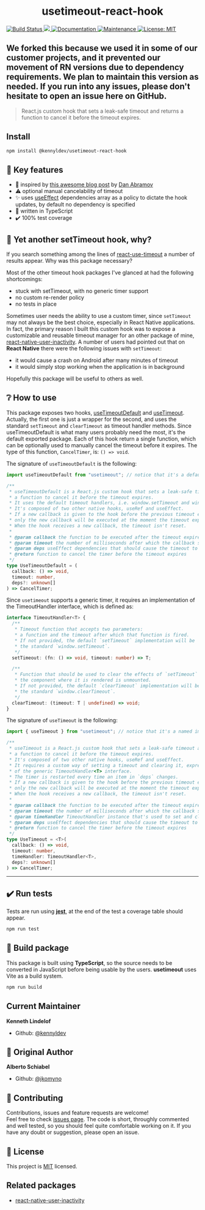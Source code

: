 <h1 align="center">usetimeout-react-hook</h1>
<p>
  <a href="https://github.com/kennyLdev/usetimeout-react-hook/actions/workflows/npm-publish-github-packages.yml">
    <img alt="Build Status" src="https://github.com/kennyldev/usetimeout-react-hook/actions/workflows/npm-publish-github-packages.yml/badge.svg" target="_blank" />
  </a>
  <a href="https://codecov.io/gh/kennyLdev/usetimeout-react-hook" >
    <img src="https://codecov.io/gh/kennyLdev/usetimeout-react-hook/graph/badge.svg?token=WKE0VDNZG7"/>
  </a>
  <a href="https://github.com/kennyldev/usetimeout-react-hook#readme">
    <img alt="Documentation" src="https://img.shields.io/badge/documentation-yes-brightgreen.svg" target="_blank" />
  </a>
  <a href="https://github.com/kennyldev/usetimeout-react-hook/graphs/commit-activity">
    <img alt="Maintenance" src="https://img.shields.io/badge/Maintained%3F-yes-green.svg" target="_blank" />
  </a>
  <a href="https://github.com/kennyldev/usetimeout-react-hook/blob/master/LICENSE">
    <img alt="License: MIT" src="https://img.shields.io/badge/License-MIT-yellow.svg" target="_blank" />
  </a>
</p>

## We forked this because we used it in some of our customer projects, and it prevented our movement of RN versions due to dependency requirements. We plan to maintain this version as needed. If you run into any issues, please don't hesitate to open an issue here on GitHub.

> React.js custom hook that sets a leak-safe timeout and returns a function to cancel it before the timeout expires.

## Install

```sh
npm install @kennyldev/usetimeout-react-hook
```

## 🔑 Key features

- 🥇 inspired by [this awesome blog post](https://overreacted.io/making-setinterval-declarative-with-react-hooks) by [Dan Abramov](https://github.com/gaearon)
- ⚠️ optional manual cancelability of timeout
- ✨ uses [useEffect](https://reactjs.org/docs/hooks-effect.html) dependencies array as a policy to dictate the hook updates, by default no dependency is specified
- 💪 written in TypeScript
- ✔️ 100% test coverage

## 🤔 Yet another setTimeout hook, why?

If you search something among the lines of [react-use-timeout](https://www.npmjs.com/search?q=react-use-timeout) a number of results
appear. Why was this package necessary?

Most of the other timeout hook packages I've glanced at had the following shortcomings:

- stuck with setTimeout, with no generic timer support
- no custom re-render policy
- no tests in place

Sometimes user needs the ability to use a custom timer, since `setTimeout` may not always be the best choice, especially in
React Native applications. In fact, the primary reason I built this custom hook was to expose a customizable and reusable
timeout manager for an other package of mine, [react-native-user-inactivity](https://github.com/jkomyno/react-native-user-inactivity).
A number of users had pointed out that on **React Native** there were the following issues with `setTimeout`:

- it would cause a crash on Android after many minutes of timeout
- it would simply stop working when the application is in background

Hopefully this package will be useful to others as well.

## ❔ How to use

This package exposes two hooks, [useTimeoutDefault](src/useTimeoutDefault.ts) and [useTimeout](src/useTimeout.ts).
Actually, the first one is just a wrapper for the second, and uses the standard `setTimeout` and `clearTimeout` as
timeout handler methods.
Since useTimeoutDefault is what many users probably need the most, it's the default exported package.
Each of this hook return a single function, which can be optionally used to manually cancel the timeout before it expires.
The type of this function, `CancelTimer`, is: `() => void`.

The signature of `useTimeoutDefault` is the following:

```typescript
import useTimeoutDefault from "usetimeout"; // notice that it's a default import

/**
 * useTimeoutDefault is a React.js custom hook that sets a leak-safe timeout and returns
 * a function to cancel it before the timeout expires.
 * It uses the default timeout handlers, i.e. window.setTimeout and window.clearTimeout.
 * It's composed of two other native hooks, useRef and useEffect.
 * If a new callback is given to the hook before the previous timeout expires,
 * only the new callback will be executed at the moment the timeout expires.
 * When the hook receives a new callback, the timeout isn't reset.
 *
 * @param callback the function to be executed after the timeout expires
 * @param timeout the number of milliseconds after which the callback should be triggered
 * @param deps useEffect dependencies that should cause the timeout to be reset
 * @return function to cancel the timer before the timeout expires
 */
type UseTimeoutDefault = (
  callback: () => void,
  timeout: number,
  deps?: unknown[]
) => CancelTimer;
```

Since `usetimeout` supports a generic timer, it requires an implementation of the TimeoutHandler interface, which is defined as:

```typescript
interface TimeoutHandler<T> {
  /**
   * Timeout function that accepts two parameters:
   * a function and the timeout after which that function is fired.
   * If not provided, the default `setTimeout` implementation will be
   * the standard `window.setTimeout`.
   */
  setTimeout: (fn: () => void, timeout: number) => T;

  /**
   * Function that should be used to clear the effects of `setTimeout` after
   * the component where it is rendered is unmounted.
   * If not provided, the default `clearTimeout` implementation will be
   * the standard `window.clearTimeout`.
   */
  clearTimeout: (timeout: T | undefined) => void;
}
```

The signature of `useTimeout` is the following:

```typescript
import { useTimeout } from "usetimeout"; // notice that it's a named import

/**
 * useTimeout is a React.js custom hook that sets a leak-safe timeout and returns
 * a function to cancel it before the timeout expires.
 * It's composed of two other native hooks, useRef and useEffect.
 * It requires a custom way of setting a timeout and clearing it, expressed as an implementation
 * of the generic TimeoutHandler<T> interface.
 * The timer is restarted every time an item in `deps` changes.
 * If a new callback is given to the hook before the previous timeout expires,
 * only the new callback will be executed at the moment the timeout expires.
 * When the hook receives a new callback, the timeout isn't reset.
 *
 * @param callback the function to be executed after the timeout expires
 * @param timeout the number of milliseconds after which the callback should be triggered
 * @param timeHandler TimeoutHandler instance that's used to set and clear the timeout
 * @param deps useEffect dependencies that should cause the timeout to be reset
 * @return function to cancel the timer before the timeout expires
 */
type UseTimeout = <T>(
  callback: () => void,
  timeout: number,
  timeHandler: TimeoutHandler<T>,
  deps?: unknown[]
) => CancelTimer;
```

---

## ✔️ Run tests

Tests are run using [**jest**](https://jestjs.io), at the end of the test a coverage table should appear.

```sh
npm run test
```

## 🚀 Build package

This package is built using **TypeScript**, so the source needs to be converted in JavaScript before being usable by the users.
**usetimeout** uses Vite as a build system.

```sh
npm run build
```

## Current Maintainer

**Kenneth Lindelof**

- Github: [@kennyldev](https://github.com/kennyldev)

## 👤 Original Author

**Alberto Schiabel**

- Github: [@jkomyno](https://github.com/jkomyno)

## 🤝 Contributing

Contributions, issues and feature requests are welcome!<br />Feel free to check [issues page](https://github.com/kennyLdev/usetimeout-react-hook/issues).
The code is short, throughly commented and well tested, so you should feel quite comfortable working on it.
If you have any doubt or suggestion, please open an issue.

## 📝 License

This project is [MIT](https://github.com/kennyldev/usetimeout-react-hook/blob/master/LICENSE) licensed.

## Related packages

- [react-native-user-inactivity](https://github.com/kennyldev/react-native-user-inactivity)
